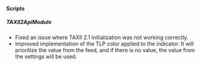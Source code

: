 #### Scripts
##### TAXII2ApiModule
- Fixed an issue where TAXII 2.1 initialization was not working correctly.
- Improved implementation of the TLP color applied to the indicator. It will prioritize the value from the feed, and if there is no value, the value from the settings will be used.